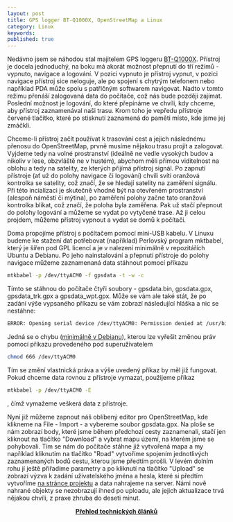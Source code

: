 ```yaml
---
layout: post
title: GPS logger BT-Q1000X, OpenStreetMap a Linux
category: Linux
keywords:
published: true
---
```


Nedávno jsem se náhodou stal majitelem GPS loggeru [BT-Q1000X](http://www.qstarz.com/download.php?t=4&m=BT-Q1000X). Přístroj je docela jednoduchý, na boku má akorát možnost přepnutí do tří režimů - vypnuto, navigace a logování. V pozici vypnuto je přístroj vypnut, v pozici navigace přístroj sice neloguje, ale po spojení s chytrým telefonem nebo například PDA může spolu s patřičným softwarem navigovat. Nadto v tomto režimu přenáší zalogovaná data do počítače, což nás bude později zajímat. Poslední možnost je logování, do které přepínáme ve chvíli, kdy chceme, aby přístroj zaznamenával naši trasu. Krom toho je vepředu přístroje červené tlačítko, které po stisknutí zaznamená do paměti místo, kde jsme jej zmáčkli.

Chceme-li přístroj začít používat k trasování cest a jejich následnému přenosu do OpenStreetMap, prvně musíme nějakou trasu projít a zalogovat. Vyjdeme tedy na volné prostranství (ideálně ne vedle vysokých budov a nikoliv v lese, obzvláště ne v hustém), abychom měli přímou viditelnost na oblohu a tedy na satelity, ze kterých přijímá přístroj signál. Po zapnutí přístroje (ať už do polohy navigace či logování) chvíli svítí oranžová kontrolka se satelity, což značí, že se hledají satelity na zaměření signálu. Při této incializaci je skutečně vhodné být na otevřeném prostranství (alespoň náměstí či mýtina), po zaměření polohy začne tato oranžová kontrolka blikat, což značí, že poloha byla zaměřena. Pak už stačí přepnout do polohy logování a můžeme se vydat po vytyčené trase. Až ji celou projdem, můžeme přístroj vypnout a vydat se domů k počítači.

Doma propojíme přístroj s počítačem pomocí mini-USB kabelu. V Linuxu budeme ke stažení dat potřebovat (například) Perlovský program mktbabel, který je šířen pod GPL licencí a je v nalezení minimálně v repozitářích Ubuntu a Debianu. Po jeho nainstalování a přepnutí přístroje do polohy navigace můžeme zaznamenaná data stáhnout pomocí příkazu

```bash
mtkbabel -p /dev/ttyACM0 -f gpsdata -t -w -c
```

Tímto se stáhnou do počítače čtyři soubory - gpsdata.bin, gpsdata.gpx, gpsdata_trk.gpx a gpsdata_wpt.gpx. Může se vám ale také stát, že po zadání výše vypsaného příkazu se vám zobrazí následující hláška a nic se nestáhne:

```bash
ERROR: Opening serial device /dev/ttyACM0: Permission denied at /usr/bin/mtkbabel line 1748.
```

Jedná se o chybu ([minimálně v Debianu](https://bugs.debian.org/cgi-bin/bugreport.cgi?bug=613378)), kterou lze vyřešit změnou práv pomocí příkazu provedeného pod superuživatelem

```bash
chmod 666 /dev/ttyACM0
```

Tím se změní vlastnická práva a výše uvedený příkaz by měl již fungovat. Pokud chceme data rovnou z přístroje vymazat, použijeme příkaz

```bash
mtkbabel -p /dev/ttyACM0 -E
```

, čímž vymažeme veškerá data z přístroje.

Nyní již můžeme zapnout náš oblíbený editor pro OpenStreetMap, kde klikneme na File - Import - a vybereme soubor gpsdata.gpx. Na ploše se nám zobrazí body, které jsme během předchozí cesty zaznamenali, stačí jen kliknout na tlačítko "Download" a vybrat mapu území, na kterém jsme se pohybovali. Tím se nám do počítače stáhne již vytvořená mapa a my například kliknutím na tlačítko "Road" vytvoříme spojením jednotlivých zaznamenaných bodů cestu, kterou jsme předtím prošli. V levém dolním rohu jí ještě přiřadíme parametry a po kliknutí na tlačítko "Upload" se zobrazí výzva k zadání uživatelského jména a hesla, které si předtím vytvoříme [na stránce projektu](https://www.openstreetmap.org/) a data nahrajeme na server. Námi nově nahrané objekty se nezobrazují ihned po uploadu, ale jejich aktualizace trvá nějakou chvíli, z praxe zhruba do deseti minut.

<center><b><a href="../">Přehled technických článků</a></b></center>
